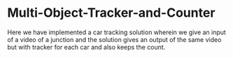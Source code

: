 # Multi-Object-Tracker-and-Counter
Here we have implemented a car tracking solution wherein we give an input of a video of a junction and the solution gives an output of the same video but with tracker for each car and also keeps the count.
